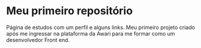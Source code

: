 # Meu primeiro repositório 
Página de estudos com um perfil e alguns links.
Meu primeiro projeto criado após me ingressar na plataforma da Awari para me formar como um desenvolvedor Front end.